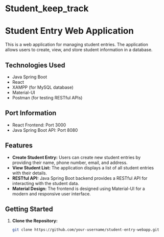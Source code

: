 # Student_keep_track
# Student Entry Web Application

This is a web application for managing student entries. The application allows users to create, view, and store student information in a database.

## Technologies Used

- Java Spring Boot
- React
- XAMPP (for MySQL database)
- Material-UI
- Postman (for testing RESTful APIs)

## Port Information

- React Frontend: Port 3000
- Java Spring Boot API: Port 8080

## Features

- **Create Student Entry:** Users can create new student entries by providing their name, phone number, email, and address.
- **View Student List:** The application displays a list of all student entries with their details.
- **RESTful API:** Java Spring Boot backend provides a RESTful API for interacting with the student data.
- **Material Design:** The frontend is designed using Material-UI for a modern and responsive user interface.

## Getting Started

1. **Clone the Repository:**
   
   ```bash
   git clone https://github.com/your-username/student-entry-webapp.git
